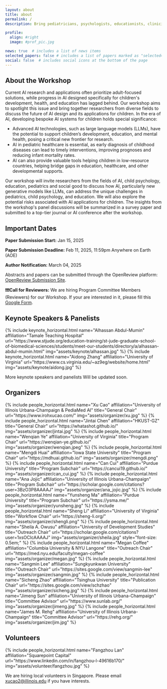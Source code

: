 ```yaml
---
layout: about
title: about
permalink: /
description: Bring pediatricians, psychologists, educationists, clinicians and AI researchers together to think about the future.

profile:
  align: #right
  image: #prof_pic.jpg

news: true  # includes a list of news items
selected_papers: false # includes a list of papers marked as "selected={true}"
social: false  # includes social icons at the bottom of the page
---
```


<!-- {% include visual.html %} -->

## About the Workshop

Current AI research and applications often prioritize adult-focused solutions, while progress in AI designed specifically for children's development, health, and education has lagged behind. Our workshop aims to spotlight this issue and bring together researchers from diverse fields to discuss the future of AI design and its applications for children. In the era of AI, developing bespoke AI systems for children holds special significance: 
- Advanced AI technologies, such as large language models (LLMs), have the potential to support children’s development, education, and mental health, posing a critical new frontier for research. 
- AI in pediatric healthcare is essential, as early diagnosis of childhood diseases can lead to timely interventions, improving prognoses and reducing infant mortality rates. 
- AI can also provide valuable tools helping children in low-resource countries, helping bridge gaps in education, healthcare, and other developmental supports. 

Our workshop will invite researchers from the fields of AI, child psychology, education, pediatrics and social good to discuss how AI, particularly new generative models like LLMs, can address the unique challenges in pediatrics, child psychology, and education. We will also explore the potential risks associated with AI applications for children. The insights from the workshop's panel discussions will be summarized in a survey paper and submitted to a top-tier journal or AI conference after the workshop.   

## Important Dates

**Paper Submission Start:** Jan 15, 2025       

**Paper Submission Deadline:** Feb 11, 2025, 11:59pm Anywhere on Earth (AOE)    

**Author Notification:** March 04, 2025   

Abstracts and papers can be submitted through the OpenReview platform: [OpenReview Submission Site](https://openreview.net/group?id=ICLR.cc/2025/Workshop/AI4CHL).

**❗❗❗Call for Reviewers:** We are hiring Program Committee Members (Reviewers) for our Workshop. If your are interested in it, please fill this [Google Form](https://forms.gle/cxvDnAdfa2CCqJW58).

## Keynote Speakers & Panelists

<div class="row row-cols-3 projects pt-3 pb-3">
  {% include keynote_horizontal.html name="Alhassan Abdul-Mumin" affiliation="Tamale Teaching Hospital" url="https://www.stjude.org/education-training/st-jude-graduate-school-of-biomedical-sciences/students/meet-our-students/directory/a/alhassan-abdul-mumin.html" img="assets/keynote/alhassan.jpg" %}
  {% include keynote_horizontal.html name="Aidong Zhang" affiliation="University of Virginia" url="https://www.cs.virginia.edu/~az9eg/website/home.html" img="assets/keynote/aidong.jpg" %}
</div>



More keynote speakers and panelists Will be updated soon.


## Organizers

<div class="row row-cols-2 projects pt-3 pb-3">
  {% include people_horizontal.html name="Xu Cao" affiliation="University of Illinois Urbana-Champaign & PediaMed AI" title="General Chair" url="https://www.irohxucao.com/" img="assets/organizer/xu.jpg" %}
  {% include people_horizontal.html name="Jintai Chen" affiliation="HKUST-GZ" title="General Chair" url="https://whatashot.github.io/" img="assets/organizer/jintai.jpg" %}
  {% include people_horizontal.html name="Wenqian Ye" affiliation="University of Virginia" title="Program Chair" url="https://wenqian-ye.github.io/" img="assets/organizer/wenqian.jpeg" %}
  {% include people_horizontal.html name="Mengdi Huai" affiliation="Iowa State University" title="Program Chair" url="https://mdhuai.github.io/" img="assets/organizer/mengdi.png" %}
  {% include people_horizontal.html name="Can Cui" affiliation="Purdue University" title="Program Subchair" url="https://cancui19.github.io/" img="assets/organizer/can_cui.jpg" %}
  {% include people_horizontal.html name="Ana Jojic" affiliation="University of Illinois Urbana-Champaign" title="Program Subchair" url="https://scholar.google.com/citations?user=3BzO3P8AAAAJ" img="assets/organizer/ana_jojic.jpg" %}
  {% include people_horizontal.html name="Yunsheng Ma" affiliation="Purdue University" title="Program Subchair" url="https://ysma.me/" img="assets/organizer/yunsheng.jpg" %}
  {% include people_horizontal.html name="Sheng Li" affiliation="University of Virginia" title="Workflow Chair" url="https://sheng-li.org/" img="assets/organizer/shengli.png" %}
  {% include people_horizontal.html name="Sheila A. Owusu" affiliation="University of Development Studies" title="Outreach Chair" url="https://scholar.google.com/citations?user=1xsOCIcAAAAJ" img="assets/organizer/sheila.jpg" style="font-size: 0.5em;" %}
  {% include people_horizontal.html name="Megan Coffee" affiliation="Columbia University & NYU Langone" title="Outreach Chair" url="https://med.nyu.edu/faculty/megan-coffee" img="assets/organizer/megan.jpg" %}
  {% include people_horizontal.html name="Sangmin Lee" affiliation="Sungkyunkwan University" title="Outreach Chair" url="https://sites.google.com/view/sangmin-lee" img="assets/organizer/sangmin.jpg" %}
  {% include people_horizontal.html name="Sicheng Zhao" affiliation="Tsinghua University" title="Publication Chair" url="https://sites.google.com/view/schzhao" img="assets/organizer/sicheng.jpg" %}
  {% include people_horizontal.html name="Jimeng Sun" affiliation="University of Illinois Urbana-Champaign" title="Committee Advisor" url="https://www.sunlab.org/" img="assets/organizer/jimeng.jpg" %}
  {% include people_horizontal.html name="James M. Rehg" affiliation="University of Illinois Urbana-Champaign" title="Committee Advisor" url="https://rehg.org/" img="assets/organizer/jim.jpg" %}
</div>


## Volunteers

<div class="row row-cols-2 projects pt-3 pb-3">
  {% include people_horizontal.html name="Fangzhou Lan" affiliation="Squarepoint Capital" url="https://www.linkedin.com/in/fangzhou-l-49616b170/" img="assets/volunteer/fangzhou.jpg" %}
</div>

We are hiring local volunteers in Singapore. Please email xucao2@illinois.edu if you have interests.


<!-- {% if page.news %}
  {% include news.html %}
{% endif %} -->
